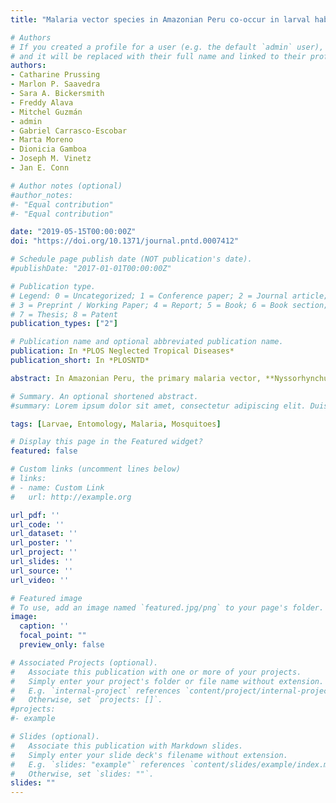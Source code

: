 ```yaml
---
title: "Malaria vector species in Amazonian Peru co-occur in larval habitats but have distinct larval microbial communities"

# Authors
# If you created a profile for a user (e.g. the default `admin` user), write the username (folder name) here
# and it will be replaced with their full name and linked to their profile.
authors:
- Catharine Prussing
- Marlon P. Saavedra
- Sara A. Bickersmith
- Freddy Alava
- Mitchel Guzmán
- admin
- Gabriel Carrasco-Escobar
- Marta Moreno
- Dionicia Gamboa
- Joseph M. Vinetz
- Jan E. Conn

# Author notes (optional)
#author_notes:
#- "Equal contribution"
#- "Equal contribution"

date: "2019-05-15T00:00:00Z"
doi: "https://doi.org/10.1371/journal.pntd.0007412"

# Schedule page publish date (NOT publication's date).
#publishDate: "2017-01-01T00:00:00Z"

# Publication type.
# Legend: 0 = Uncategorized; 1 = Conference paper; 2 = Journal article;
# 3 = Preprint / Working Paper; 4 = Report; 5 = Book; 6 = Book section;
# 7 = Thesis; 8 = Patent
publication_types: ["2"]

# Publication name and optional abbreviated publication name.
publication: In *PLOS Neglected Tropical Diseases*
publication_short: In *PLOSNTD*

abstract: In Amazonian Peru, the primary malaria vector, **Nyssorhynchus darlingi** (formerly **Anopheles darlingi**), is difficult to target using standard vector control methods because it mainly feeds and rests outdoors. Larval source management could be a useful supplementary intervention, but to determine its feasibility, more detailed studies on the larval ecology of **Ny. darlingi** are essential. We conducted a multi-level study of the larval ecology of Anophelinae mosquitoes in the peri-Iquitos region of Amazonian Peru, examining the environmental characteristics of the larval habitats of four species, comparing the larval microbiota among species and habitats, and placing **Ny. darlingi** larval habitats in the context of spatial heterogeneity in human malaria transmission. We collected **Ny. darlingi, Nyssorhynchus rangeli** (formerly **Anopheles rangeli**), **Nyssorhynchus triannulatus s.l.** (formerly **Anopheles triannulatus s.l.**), and **Nyssorhynchus sp. nr. konderi** (formerly **Anopheles sp. nr. konderi**) from natural and artificial water bodies throughout the rainy and dry seasons. We found that, consistent with previous studies in this region and in Brazil, the presence of **Ny. darlingi** was significantly associated with water bodies in landscapes with more recent deforestation and lower light intensity. **Nyssorhynchus darlingi** presence was also significantly associated with a lower vegetation index, other Anophelinae species, and emergent vegetation. Though they were collected in the same water bodies, the microbial communities of **Ny. darlingi** larvae were distinct from those of **Ny. rangeli** and **Ny. triannulatus s.l.**, providing evidence either for a species-specific larval microbiome or for segregation of these species in distinct microhabitats within each water body. We demonstrated that houses with more reported malaria cases were located closer to **Ny. darlingi** larval habitats; thus, targeted control of these sites could help ameliorate malaria risk. The co-occurrence of **Ny. darlingi** larvae in water bodies with other putative malaria vectors increases the potential impact of larval source management in this region.

# Summary. An optional shortened abstract.
#summary: Lorem ipsum dolor sit amet, consectetur adipiscing elit. Duis posuere tellus ac convallis placerat. Proin tincidunt magna sed ex sollicitudin condimentum.

tags: [Larvae, Entomology, Malaria, Mosquitoes]

# Display this page in the Featured widget?
featured: false

# Custom links (uncomment lines below)
# links:
# - name: Custom Link
#   url: http://example.org

url_pdf: ''
url_code: ''
url_dataset: ''
url_poster: ''
url_project: ''
url_slides: ''
url_source: ''
url_video: ''

# Featured image
# To use, add an image named `featured.jpg/png` to your page's folder.
image:
  caption: ''
  focal_point: ""
  preview_only: false

# Associated Projects (optional).
#   Associate this publication with one or more of your projects.
#   Simply enter your project's folder or file name without extension.
#   E.g. `internal-project` references `content/project/internal-project/index.md`.
#   Otherwise, set `projects: []`.
#projects:
#- example

# Slides (optional).
#   Associate this publication with Markdown slides.
#   Simply enter your slide deck's filename without extension.
#   E.g. `slides: "example"` references `content/slides/example/index.md`.
#   Otherwise, set `slides: ""`.
slides: ""
---
```

